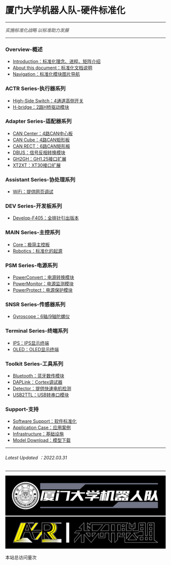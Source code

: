 # 厦门大学机器人队-硬件标准化

---

<Font color="grey">***实施标准化战略 以标准助力发展***</Font>

---

### Overview-概述
- [Introduction：标准化理念、进程、矩阵介绍](Introduction.md)
- [About this document：标准化文档说明](About-this-document.md)
- [Navigation：标准化模块图片导航](Navigation.md)

### ACTR Series-执行器系列
- [High-Side Switch：4通道高侧开关](High-Side-Switch.md)
- [H-bridge：2路H桥驱动模块](H-bridge.md)

### Adapter Series-适配器系列

- [CAN Center：4路CAN中心板](CAN-Center.md)
- [CAN Cube：4路CAN矩形板](CAN-Cube.md)
- [CAN RECT：6路CAN矩形板](CAN-RECT.md)
- [DBUS：信号反相转换模块](DBUS.md)
- [GH2GH：GH1.25接口扩展](GH2GH.md)
- [XT2XT：XT30接口扩展](XT2XT.md)

### Assistant Series-协处理系列

- [WiFi：提供网页调试](WiFi.md)

### DEV Series-开发板系列

- [Develop-F405：全排针引出版本](Develop-F405.md)

### MAIN Series-主控系列

- [Core：极简主控板](Core.md)
- [Robotics：标准化的起源](Robotics.md)

### PSM Series-电源系列

- [PowerConvert：电源转换模块](PowerConvert.md)
- [PowerMonitor：电源监测模块](PowerMonitor.md)
- [PowerProtect：电源保护模块](PowerProtect.md)

### SNSR Series-传感器系列

- [Gyroscope：6轴/9轴陀螺仪](Gyroscope.md)

### Terminal Series-终端系列

- [IPS：IPS显示终端](IPS.md)
- [OLED：OLED显示终端](OLED.md)

### Toolkit Series-工具系列

- [Bluetooth：蓝牙数传模块](Bluetooth.md)
- [DAPLink：Cortex调试器](DAPLink.md)
- [Detector：提供快速电机检测](Detector.md)
- [USB2TTL：USB转串口模块](USB2TTL.md)

### Support-支持

- [Software Support：软件标准化](Software-Support.md)
- [Application Case：应用案例](Application-Case.md)
- [Infrastructure：基础设施](Infrastructure.md)
- [Model Download：模型下载](Model-Download.md)

----
###### Latest Updated ：2022.03.31
----

<img src="logo\logo3.png" alt="Authorize to 厦门大学机器人队" />

<img src="logo\ASR-Authorize.png" alt="Authorized by ASR科研联盟" />


<script async src="//busuanzi.ibruce.info/busuanzi/2.3/busuanzi.pure.mini.js"></script>
<span id="busuanzi_container_site_pv">本站总访问量<span id="busuanzi_value_site_pv"></span>次</span>

